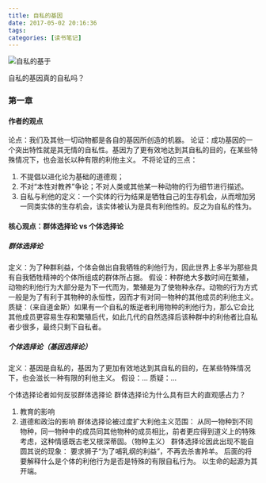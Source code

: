 ```yaml
---
title: 自私的基因
date: 2017-05-02 20:16:36
tags:
categories: [读书笔记]
---
```


![自私的基于](https://blgo-1258469251.file.myqcloud.com/自私的基因.jpg)

自私的基因真的自私吗？
<!--more-->

### 第一章

#### 作者的观点

论点：我们及其他一切动物都是各自的基因所创造的机器。
论证：成功基因的一个突出特性就是其无情的自私性。基因为了更有效地达到其自私的目的，在某些特殊情况下，也会滋长以种有限的利他主义。
不将论证的三点：

1. 不提倡以进化论为基础的道德观；
2. 不对“本性对教养”争论；不对人类或其他某一种动物的行为细节进行描述。
3. 自私与利他的定义：一个实体的行为结果是牺牲自己的生存机会，从而增加另一同类实体的生存机会，该实体被认为是具有利他性的。反之为自私的性为。

#### 核心观点：群体选择论 vs 个体选择论

##### 群体选择论

定义：为了种群利益，个体会做出自我牺牲的利他行为，因此世界上多半为那些具有自我牺牲精神的个体所组成的群体所占据。
假设：种群绝大多数时间在繁殖，动物的利他行为大部分是为下一代而为，繁殖是为了使物种永存。动物的行为方式一般是为了有利于其物种的永恒性，因而才有对同一物种的其他成员的利他主义。
质疑：（来自道金斯）如果有一个自私的叛逆者利用物种的利他行为，那么它会比其他成员更容易生存和繁殖后代，如此几代的自然选择后该种群中的利他者比自私者少很多，最终只剩下自私者。

##### 个体选择论（基因选择论）

定义：基因是自私的，基因为了更加有效地达到其自私的目的，在某些特殊情况下，也会滋长一种有限的利他主义。
假设：...
质疑：...

个体选择论者如何反驳群体选择论
群体选择论为什么具有巨大的直观感占力？

1. 教育的影响
2. 道德和政治的影响
群体选择论被过度扩大利他主义范围：
从同一物种到不同物种，同一物种中的成员同其他物种的成员相比，前者更应得到道义上的特殊考虑，这种情感既古老又根深蒂固。（物种主义）
群体选择论因此出现不能自圆其说的现象：
要求狮子“为了哺乳纲的利益”，不再去杀害羚羊。
后面的将要解释什么是个体的利他行为是否是特殊的有限自私行为。
以生命的起源为其开端。
